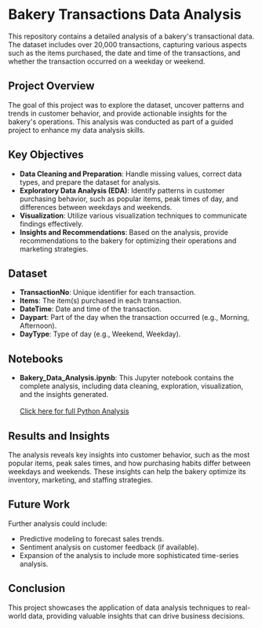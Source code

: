 # Bakery Transactions Data Analysis

This repository contains a detailed analysis of a bakery's transactional data. The dataset includes over 20,000 transactions, capturing various aspects such as the items purchased, the date and time of the transactions, and whether the transaction occurred on a weekday or weekend.

## Project Overview

The goal of this project was to explore the dataset, uncover patterns and trends in customer behavior, and provide actionable insights for the bakery's operations. This analysis was conducted as part of a guided project to enhance my data analysis skills.

## Key Objectives

- **Data Cleaning and Preparation**: Handle missing values, correct data types, and prepare the dataset for analysis.
- **Exploratory Data Analysis (EDA)**: Identify patterns in customer purchasing behavior, such as popular items, peak times of day, and differences between weekdays and weekends.
- **Visualization**: Utilize various visualization techniques to communicate findings effectively.
- **Insights and Recommendations**: Based on the analysis, provide recommendations to the bakery for optimizing their operations and marketing strategies.

## Dataset

- **TransactionNo**: Unique identifier for each transaction.
- **Items**: The item(s) purchased in each transaction.
- **DateTime**: Date and time of the transaction.
- **Daypart**: Part of the day when the transaction occurred (e.g., Morning, Afternoon).
- **DayType**: Type of day (e.g., Weekend, Weekday).

## Notebooks

- **Bakery_Data_Analysis.ipynb**: This Jupyter notebook contains the complete analysis, including data cleaning, exploration, visualization, and the insights generated.<br>
     <br>
     [Click here for full Python Analysis](https://github.com/MaryamRafiquee/Bakery-Analysis/blob/main/Bakery_Data_Analysis.ipynb)

## Results and Insights

The analysis reveals key insights into customer behavior, such as the most popular items, peak sales times, and how purchasing habits differ between weekdays and weekends. These insights can help the bakery optimize its inventory, marketing, and staffing strategies.

## Future Work

Further analysis could include:

- Predictive modeling to forecast sales trends.
- Sentiment analysis on customer feedback (if available).
- Expansion of the analysis to include more sophisticated time-series analysis.

## Conclusion

This project showcases the application of data analysis techniques to real-world data, providing valuable insights that can drive business decisions.




